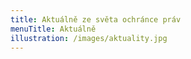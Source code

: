 ```yaml
---
title: Aktuálně ze světa ochránce práv
menuTitle: Aktuálně
illustration: /images/aktuality.jpg
---
```

